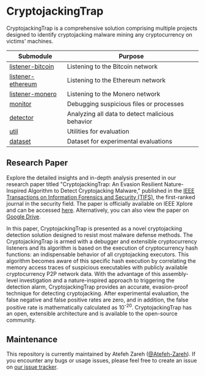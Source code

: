 # CryptojackingTrap

CryptojackingTrap is a comprehensive solution comprising multiple projects designed to identify cryptojacking malware mining any cryptocurrency on victims' machines.

| Submodule | Purpose |
| --- | --- |
| [listener-bitcoin](https://github.com/CryptojackingTrap/listener-bitcoin) | Listening to the Bitcoin network |
| [listener-ethereum](https://github.com/CryptojackingTrap/listener-ethereum) | Listening to the Ethereum network |
| [listener-monero](https://github.com/CryptojackingTrap/listener-monero) | Listening to the Monero network |
| [monitor](https://github.com/CryptojackingTrap/monitor) | Debugging suspicious files or processes |
| [detector](https://github.com/CryptojackingTrap/detector) | Analyzing all data to detect malicious behavior |
| [util](https://github.com/CryptojackingTrap/util) | Utilities for evaluation |
| [dataset](https://github.com/CryptojackingTrap/dataset) | Dataset for experimental evaluations |

## Research Paper

Explore the detailed insights and in-depth analysis presented in our research paper titled "CryptojackingTrap: An Evasion Resilient Nature-Inspired Algorithm to Detect Cryptojacking Malware," published in the [IEEE Transactions on Information Forensics and Security (TIFS)](https://ieeexplore.ieee.org/xpl/RecentIssue.jsp?punumber=10206), the first-ranked journal in the security field. The paper is officially available on IEEE Xplore and can be accessed [here](https://ieeexplore.ieee.org/abstract/document/10400529). Alternatively, you can also view the paper on [Google Drive](https://drive.google.com/file/d/1S3tnV7W-uKCuCPaPyjKOKdCmmOcEPDMK/view).

In this paper, CryptojackingTrap is presented as a novel cryptojacking detection solution designed to resist most malware defense methods. The CryptojackingTrap is armed with a debugger and extensible cryptocurrency listeners and its algorithm is based on the execution of cryptocurrency hash functions: an indispensable behavior of all cryptojacking executors. This algorithm becomes aware of this specific hash execution by correlating the memory access traces of suspicious executables
with publicly available cryptocurrency P2P network data. With the advantage of this assembly-level investigation and a nature-inspired approach to triggering the detection alarm, CryptojackingTrap provides an accurate, evasion-proof technique for detecting cryptojacking. After experimental evaluation, the false
negative and false positive rates are zero, and in addition, the false positive rate is mathematically calculated as 10<sup>-20</sup>. CryptojackingTrap has an open, extensible architecture and is available to the open-source community.

## Maintenance

This repository is currently maintained by Atefeh Zareh ([@Atefeh-Zareh](https://github.com/Atefeh-Zareh)). If you encounter any bugs or usage issues, please feel free to create an issue on [our issue tracker](https://github.com/CryptojackingTrap/CryptojackingTrap/issues).
